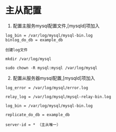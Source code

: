 # 主从配置
1. 配置主服务mysql配置文件,[mysqld]项加入
```
log_bin = /var/log/mysql/mysql-bin.log
binlog_do_db = example_db
```
`创建log文件`
```
mkdir /var/log/mysql
```
```
sudo chown -R mysql:mysql /var/log/mysql
```
2. 配置从服务器mysql配置,[mysqld]项加入
```
log_error = /var/log/mysql/error.log
```
```
relay_log = /var/log/mysql/mysql-relay-bin.log
```
```
log_bin = /var/log/mysql/mysql-bin.log
```
```
replicate_do_db = example_db
```
`server-id = * （主从唯一）`

